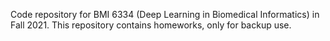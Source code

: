 Code repository for BMI 6334 (Deep Learning in Biomedical Informatics) in Fall 2021. This repository contains homeworks, only for backup use.
